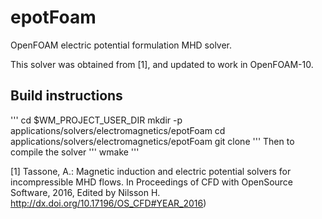 # epotFoam

OpenFOAM electric potential formulation MHD solver.

This solver was obtained from [1], and updated to work in OpenFOAM-10.

## Build instructions

'''
cd $WM_PROJECT_USER_DIR
mkdir -p applications/solvers/electromagnetics/epotFoam
cd applications/solvers/electromagnetics/epotFoam
git clone <link here>
'''
Then to compile the solver
'''
wmake
'''

[1] Tassone, A.: Magnetic induction and electric potential solvers for incompressible MHD flows. In Proceedings of CFD with OpenSource Software, 2016, Edited by Nilsson H. http://dx.doi.org/10.17196/OS_CFD#YEAR_2016)


